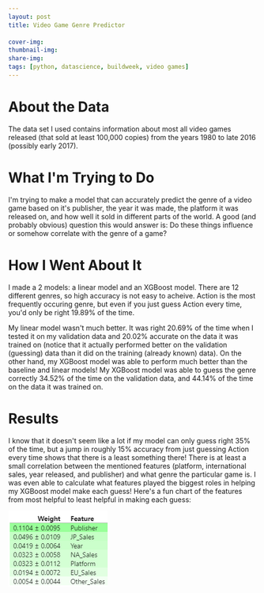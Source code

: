 ```yaml
---
layout: post
title: Video Game Genre Predictor

cover-img: 
thumbnail-img: 
share-img: 
tags: [python, datascience, buildweek, video games]
---
```

# About the Data
The data set I used contains information about most all video
games released (that sold at least 100,000 copies) from the years 1980
to late 2016 (possibly early 2017).

# What I'm Trying to Do
I'm trying to make a model that can accurately predict
the genre of a video game based on it's publisher, the year it was made,
the platform it was released on, and how well it sold
in different parts of the world. A good (and probably obvious) question this would answer is:
Do these things influence or somehow correlate with the genre of a game?

# How I Went About It
I made a 2 models: a linear model and an XGBoost model. There are 12 different genres, so high accuracy is not easy to acheive. Action is the most frequently occuring genre, but even if you just guess Action every time, you'd only be right 19.89% of the time.

My linear model wasn't much better. It was right 20.69% of the time when I tested it on my validation data and 20.02% accurate on the data it was trained on (notice that it actually performed better on the validation (guessing) data than it did on the training (already known) data). On the other hand, my XGBoost model was able to perform much better than the baseline and linear models! My XGBoost model was able to guess the genre correctly 34.52% of the time on the validation data, and 44.14% of the time on the data it was trained on.

# Results
I know that it doesn't seem like a lot if my model can only guess right 35% of the time, but a jump in roughly 15% accuracy from just guessing Action every time shows that there is a least something there! There is at least a small correlation between the mentioned features (platform, international sales, year released, and publisher) and what genre the particular game is. I was even able to calculate what features played the biggest roles in helping my XGBoost model make each guess! Here's a fun chart of the features from most helpful to least helpful in making each guess:

![Permutation Importance Chart showing weights of each feature.](/assets/img/permuation_importance_chart.png)

